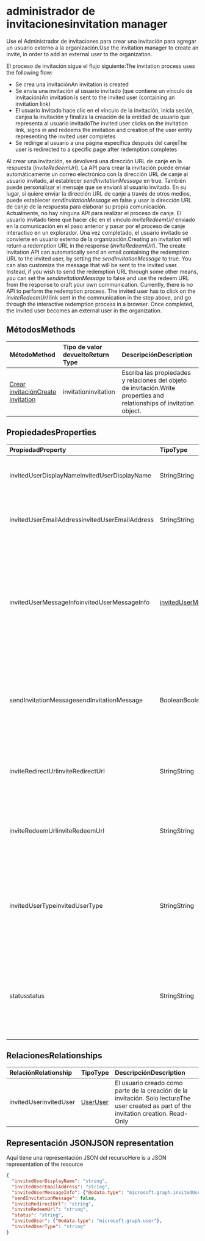 # <a name="invitation-manager"></a><span data-ttu-id="8b573-101">administrador de invitaciones</span><span class="sxs-lookup"><span data-stu-id="8b573-101">invitation manager</span></span>

<span data-ttu-id="8b573-102">Use el Administrador de invitaciones para crear una invitación para agregar un usuario externo a la organización.</span><span class="sxs-lookup"><span data-stu-id="8b573-102">Use the invitation manager to create an invite, in order to add an external user to the organization.</span></span> 

<span data-ttu-id="8b573-103">El proceso de invitación sigue el flujo siguiente:</span><span class="sxs-lookup"><span data-stu-id="8b573-103">The invitation process uses the following flow:</span></span>

* <span data-ttu-id="8b573-104">Se crea una invitación</span><span class="sxs-lookup"><span data-stu-id="8b573-104">An invitation is created</span></span>
* <span data-ttu-id="8b573-105">Se envía una invitación al usuario invitado (que contiene un vínculo de invitación)</span><span class="sxs-lookup"><span data-stu-id="8b573-105">An invitation is sent to the invited user (containing an invitation link)</span></span>
* <span data-ttu-id="8b573-106">El usuario invitado hace clic en el vínculo de la invitación, inicia sesión, canjea la invitación y finaliza la creación de la entidad de usuario que representa al usuario invitado</span><span class="sxs-lookup"><span data-stu-id="8b573-106">The invited user clicks on the invitation link, signs in and redeems the invitation and creation of the user entity representing the invited user completes</span></span>
* <span data-ttu-id="8b573-107">Se redirige al usuario a una página específica después del canje</span><span class="sxs-lookup"><span data-stu-id="8b573-107">The user is redirected to a specific page after redemption completes</span></span>

<span data-ttu-id="8b573-p101">Al crear una invitación, se devolverá una dirección URL de canje en la respuesta (*inviteRedeemUrl*). La API para crear la invitación puede enviar automáticamente un correo electrónico con la dirección URL de canje al usuario invitado, al establecer *sendInvitationMessage* en true. También puede personalizar el mensaje que se enviará al usuario invitado. En su lugar, si quiere enviar la dirección URL de canje a través de otros medios, puede establecer *sendInvitationMessage* en false y usar la dirección URL de canje de la respuesta para elaborar su propia comunicación. Actualmente, no hay ninguna API para realizar el proceso de canje. El usuario invitado tiene que hacer clic en el vínculo *inviteRedeemUrl* enviado en la comunicación en el paso anterior y pasar por el proceso de canje interactivo en un explorador. Una vez completado, el usuario invitado se convierte en usuario externo de la organización.</span><span class="sxs-lookup"><span data-stu-id="8b573-p101">Creating an invitation will return a redemption URL in the response (*inviteRedeemUrl*). The create invitation API can automatically send an email containing the redemption URL to the invited user, by setting the *sendInvitationMessage* to true. You can also customize the message that will be sent to the invited user. Instead, if you wish to send the redemption URL through some other means, you can set the *sendInvitationMessage* to false and use the redeem URL from the response to craft your own communication. Currently, there is no API to perform the redemption process. The invited user has to click on the *inviteRedeemUrl* link sent in the communication in the step above, and go through the interactive redemption process in a browser. Once completed, the invited user becomes an external user in the organization.</span></span>


## <a name="methods"></a><span data-ttu-id="8b573-115">Métodos</span><span class="sxs-lookup"><span data-stu-id="8b573-115">Methods</span></span>
| <span data-ttu-id="8b573-116">Método</span><span class="sxs-lookup"><span data-stu-id="8b573-116">Method</span></span>       | <span data-ttu-id="8b573-117">Tipo de valor devuelto</span><span class="sxs-lookup"><span data-stu-id="8b573-117">Return Type</span></span>  |<span data-ttu-id="8b573-118">Descripción</span><span class="sxs-lookup"><span data-stu-id="8b573-118">Description</span></span>|
|:---------------|:--------|:----------|
|[<span data-ttu-id="8b573-119">Crear invitación</span><span class="sxs-lookup"><span data-stu-id="8b573-119">Create invitation</span></span>](../api/invitation_post.md) | <span data-ttu-id="8b573-120">invitation</span><span class="sxs-lookup"><span data-stu-id="8b573-120">invitation</span></span> | <span data-ttu-id="8b573-121">Escriba las propiedades y relaciones del objeto de invitación.</span><span class="sxs-lookup"><span data-stu-id="8b573-121">Write properties and relationships of invitation object.</span></span>|

## <a name="properties"></a><span data-ttu-id="8b573-122">Propiedades</span><span class="sxs-lookup"><span data-stu-id="8b573-122">Properties</span></span>
| <span data-ttu-id="8b573-123">Propiedad</span><span class="sxs-lookup"><span data-stu-id="8b573-123">Property</span></span>     | <span data-ttu-id="8b573-124">Tipo</span><span class="sxs-lookup"><span data-stu-id="8b573-124">Type</span></span>   |<span data-ttu-id="8b573-125">Descripción</span><span class="sxs-lookup"><span data-stu-id="8b573-125">Description</span></span>|
|:---------------|:--------|:----------|
|<span data-ttu-id="8b573-126">invitedUserDisplayName</span><span class="sxs-lookup"><span data-stu-id="8b573-126">invitedUserDisplayName</span></span>|<span data-ttu-id="8b573-127">String</span><span class="sxs-lookup"><span data-stu-id="8b573-127">String</span></span>|<span data-ttu-id="8b573-128">Nombre para mostrar del usuario al que se invita.</span><span class="sxs-lookup"><span data-stu-id="8b573-128">The display name of the user being invited.</span></span>|
|<span data-ttu-id="8b573-129">invitedUserEmailAddress</span><span class="sxs-lookup"><span data-stu-id="8b573-129">invitedUserEmailAddress</span></span>|<span data-ttu-id="8b573-130">String</span><span class="sxs-lookup"><span data-stu-id="8b573-130">String</span></span>|<span data-ttu-id="8b573-p102">Dirección de correo electrónico del usuario al que se invita. Necesario.</span><span class="sxs-lookup"><span data-stu-id="8b573-p102">The email address of the user being invited. Required.</span></span>|
|<span data-ttu-id="8b573-133">invitedUserMessageInfo</span><span class="sxs-lookup"><span data-stu-id="8b573-133">invitedUserMessageInfo</span></span>|[<span data-ttu-id="8b573-134">invitedUserMessageInfo</span><span class="sxs-lookup"><span data-stu-id="8b573-134">invitedUserMessageInfo</span></span>](invitedusermessageinfo.md)|<span data-ttu-id="8b573-135">Configuración adicional para el mensaje que se envía al usuario invitado, incluidos la personalización del texto del mensaje, el idioma y la lista de destinatarios CC.</span><span class="sxs-lookup"><span data-stu-id="8b573-135">Additional configuration for the message being sent to the invited user, including customizing message text, language and cc recipient list.</span></span>|
|<span data-ttu-id="8b573-136">sendInvitationMessage</span><span class="sxs-lookup"><span data-stu-id="8b573-136">sendInvitationMessage</span></span>|<span data-ttu-id="8b573-137">Boolean</span><span class="sxs-lookup"><span data-stu-id="8b573-137">Boolean</span></span>|<span data-ttu-id="8b573-p103">Indica si se debe enviar un correo electrónico al usuario al que se invita o no. El valor predeterminado es false.</span><span class="sxs-lookup"><span data-stu-id="8b573-p103">Indicates whether an email should be sent to the user being invited or not. The default is false.</span></span>|
|<span data-ttu-id="8b573-140">inviteRedirectUrl</span><span class="sxs-lookup"><span data-stu-id="8b573-140">inviteRedirectUrl</span></span>|<span data-ttu-id="8b573-141">String</span><span class="sxs-lookup"><span data-stu-id="8b573-141">String</span></span>|<span data-ttu-id="8b573-p104">La dirección URL a la que se redirigirá al usuario una vez que se canjee la invitación. Necesario.</span><span class="sxs-lookup"><span data-stu-id="8b573-p104">The URL user should be redirected to once the invitation is redeemed. Required.</span></span>|
|<span data-ttu-id="8b573-144">inviteRedeemUrl</span><span class="sxs-lookup"><span data-stu-id="8b573-144">inviteRedeemUrl</span></span>|<span data-ttu-id="8b573-145">String</span><span class="sxs-lookup"><span data-stu-id="8b573-145">String</span></span>|<span data-ttu-id="8b573-p105">La dirección URL que puede usar el usuario para canjear su invitación. Solo lectura</span><span class="sxs-lookup"><span data-stu-id="8b573-p105">The URL user can use to redeem his invitation. Read-Only</span></span>|
|<span data-ttu-id="8b573-148">invitedUserType</span><span class="sxs-lookup"><span data-stu-id="8b573-148">invitedUserType</span></span>|<span data-ttu-id="8b573-149">String</span><span class="sxs-lookup"><span data-stu-id="8b573-149">String</span></span>|<span data-ttu-id="8b573-150">userType del usuario al que se invita.</span><span class="sxs-lookup"><span data-stu-id="8b573-150">The userType of the user being invited.</span></span> <span data-ttu-id="8b573-151">El valor predeterminado es Guest.</span><span class="sxs-lookup"><span data-stu-id="8b573-151">By default, this is Guest.</span></span> <span data-ttu-id="8b573-152">Puede invitar como Member si es administrador de una empresa.</span><span class="sxs-lookup"><span data-stu-id="8b573-152">You can invite as Member if you are a company administrator.</span></span> |
|<span data-ttu-id="8b573-153">status</span><span class="sxs-lookup"><span data-stu-id="8b573-153">status</span></span>|<span data-ttu-id="8b573-154">String</span><span class="sxs-lookup"><span data-stu-id="8b573-154">String</span></span>|<span data-ttu-id="8b573-p107">El estado de la invitación. Valores posibles: PendingAcceptance, Completed, InProgress y Error</span><span class="sxs-lookup"><span data-stu-id="8b573-p107">The status of the invitation. Possible values: PendingAcceptance, Completed, InProgress, and Error</span></span>|

## <a name="relationships"></a><span data-ttu-id="8b573-157">Relaciones</span><span class="sxs-lookup"><span data-stu-id="8b573-157">Relationships</span></span>
| <span data-ttu-id="8b573-158">Relación</span><span class="sxs-lookup"><span data-stu-id="8b573-158">Relationship</span></span> | <span data-ttu-id="8b573-159">Tipo</span><span class="sxs-lookup"><span data-stu-id="8b573-159">Type</span></span>   |<span data-ttu-id="8b573-160">Descripción</span><span class="sxs-lookup"><span data-stu-id="8b573-160">Description</span></span>|
|:---------------|:--------|:----------|
|<span data-ttu-id="8b573-161">invitedUser</span><span class="sxs-lookup"><span data-stu-id="8b573-161">invitedUser</span></span>|[<span data-ttu-id="8b573-162">User</span><span class="sxs-lookup"><span data-stu-id="8b573-162">User</span></span>](user.md)|<span data-ttu-id="8b573-p108">El usuario creado como parte de la creación de la invitación. Solo lectura</span><span class="sxs-lookup"><span data-stu-id="8b573-p108">The user created as part of the invitation creation. Read-Only</span></span>|

## <a name="json-representation"></a><span data-ttu-id="8b573-165">Representación JSON</span><span class="sxs-lookup"><span data-stu-id="8b573-165">JSON representation</span></span>
<span data-ttu-id="8b573-166">Aquí tiene una representación JSON del recurso</span><span class="sxs-lookup"><span data-stu-id="8b573-166">Here is a JSON representation of the resource</span></span>

<!-- { "blockType": "resource", "baseType": "microsoft.graph.entity", "@odata.type": "microsoft.graph.invitation" } -->
```json
{
  "invitedUserDisplayName": "string",
  "invitedUserEmailAddress": "string",
  "invitedUserMessageInfo": {"@odata.type": "microsoft.graph.invitedUserMessageInfo"},
  "sendInvitationMessage": false,
  "inviteRedirectUrl": "string",
  "inviteRedeemUrl": "string",
  "status": "string",
  "invitedUser": {"@odata.type": "microsoft.graph.user"},
  "invitedUserType": "string"
}
```


<!-- uuid: 8fcb5dbc-d5aa-4681-8e31-b001d5168d79
2016-22-25 14:57:30 UTC -->
<!-- {
  "type": "#page.annotation",
  "description": "invitation resource",
  "keywords": "",
  "section": "documentation",
  "tocPath": ""
}-->
